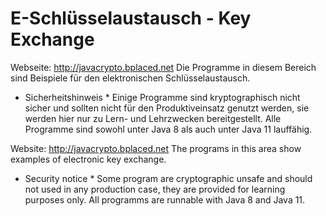 # E-Schlüsselaustausch - Key Exchange

Webseite: http://javacrypto.bplaced.net Die Programme in diesem Bereich sind Beispiele für den elektronischen Schlüsselaustausch.

* Sicherheitshinweis * Einige Programme sind kryptographisch nicht sicher und sollten nicht für den Produktiveinsatz genutzt werden, sie werden hier nur zu Lern- und Lehrzwecken bereitgestellt. Alle Programme sind sowohl unter Java 8 als auch unter Java 11 lauffähig.

Website: http://javacrypto.bplaced.net The programs in this area show examples of electronic key exchange.

* Security notice * Some program are cryptographic unsafe and should not used in any production case, they are provided for learning purposes only. All programms are runnable with Java 8 and Java 11.
